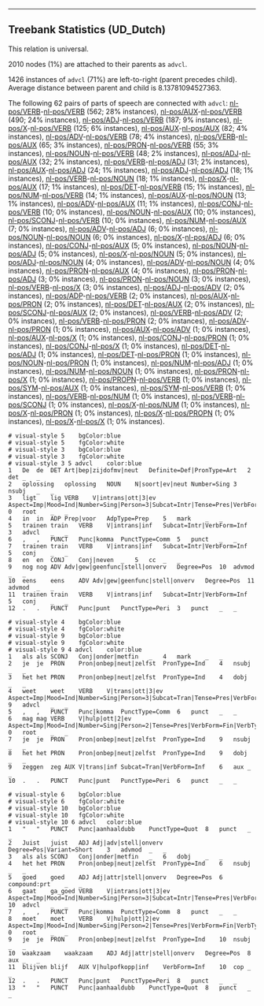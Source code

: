 

--------------------------------------------------------------------------------

## Treebank Statistics (UD_Dutch)

This relation is universal.

2010 nodes (1%) are attached to their parents as `advcl`.

1426 instances of `advcl` (71%) are left-to-right (parent precedes child).
Average distance between parent and child is 8.13781094527363.

The following 62 pairs of parts of speech are connected with `advcl`: [nl-pos/VERB]()-[nl-pos/VERB]() (562; 28% instances), [nl-pos/AUX]()-[nl-pos/VERB]() (490; 24% instances), [nl-pos/ADJ]()-[nl-pos/VERB]() (187; 9% instances), [nl-pos/X]()-[nl-pos/VERB]() (125; 6% instances), [nl-pos/AUX]()-[nl-pos/AUX]() (82; 4% instances), [nl-pos/ADV]()-[nl-pos/VERB]() (78; 4% instances), [nl-pos/VERB]()-[nl-pos/AUX]() (65; 3% instances), [nl-pos/PRON]()-[nl-pos/VERB]() (55; 3% instances), [nl-pos/NOUN]()-[nl-pos/VERB]() (48; 2% instances), [nl-pos/ADJ]()-[nl-pos/AUX]() (32; 2% instances), [nl-pos/VERB]()-[nl-pos/ADJ]() (31; 2% instances), [nl-pos/AUX]()-[nl-pos/ADJ]() (24; 1% instances), [nl-pos/ADJ]()-[nl-pos/ADJ]() (18; 1% instances), [nl-pos/VERB]()-[nl-pos/NOUN]() (18; 1% instances), [nl-pos/X]()-[nl-pos/AUX]() (17; 1% instances), [nl-pos/DET]()-[nl-pos/VERB]() (15; 1% instances), [nl-pos/NUM]()-[nl-pos/VERB]() (14; 1% instances), [nl-pos/AUX]()-[nl-pos/NOUN]() (13; 1% instances), [nl-pos/ADV]()-[nl-pos/AUX]() (11; 1% instances), [nl-pos/CONJ]()-[nl-pos/VERB]() (10; 0% instances), [nl-pos/NOUN]()-[nl-pos/AUX]() (10; 0% instances), [nl-pos/SCONJ]()-[nl-pos/VERB]() (10; 0% instances), [nl-pos/NUM]()-[nl-pos/AUX]() (7; 0% instances), [nl-pos/ADV]()-[nl-pos/ADJ]() (6; 0% instances), [nl-pos/NOUN]()-[nl-pos/NOUN]() (6; 0% instances), [nl-pos/X]()-[nl-pos/ADJ]() (6; 0% instances), [nl-pos/CONJ]()-[nl-pos/AUX]() (5; 0% instances), [nl-pos/NOUN]()-[nl-pos/ADJ]() (5; 0% instances), [nl-pos/X]()-[nl-pos/NOUN]() (5; 0% instances), [nl-pos/ADJ]()-[nl-pos/NOUN]() (4; 0% instances), [nl-pos/ADV]()-[nl-pos/NOUN]() (4; 0% instances), [nl-pos/PRON]()-[nl-pos/AUX]() (4; 0% instances), [nl-pos/PRON]()-[nl-pos/ADJ]() (3; 0% instances), [nl-pos/PRON]()-[nl-pos/NOUN]() (3; 0% instances), [nl-pos/VERB]()-[nl-pos/X]() (3; 0% instances), [nl-pos/ADJ]()-[nl-pos/ADV]() (2; 0% instances), [nl-pos/ADP]()-[nl-pos/VERB]() (2; 0% instances), [nl-pos/AUX]()-[nl-pos/PRON]() (2; 0% instances), [nl-pos/DET]()-[nl-pos/AUX]() (2; 0% instances), [nl-pos/SCONJ]()-[nl-pos/AUX]() (2; 0% instances), [nl-pos/VERB]()-[nl-pos/ADV]() (2; 0% instances), [nl-pos/VERB]()-[nl-pos/PRON]() (2; 0% instances), [nl-pos/ADV]()-[nl-pos/PRON]() (1; 0% instances), [nl-pos/AUX]()-[nl-pos/ADV]() (1; 0% instances), [nl-pos/AUX]()-[nl-pos/X]() (1; 0% instances), [nl-pos/CONJ]()-[nl-pos/PRON]() (1; 0% instances), [nl-pos/CONJ]()-[nl-pos/X]() (1; 0% instances), [nl-pos/DET]()-[nl-pos/ADJ]() (1; 0% instances), [nl-pos/DET]()-[nl-pos/PRON]() (1; 0% instances), [nl-pos/NOUN]()-[nl-pos/PRON]() (1; 0% instances), [nl-pos/NUM]()-[nl-pos/ADJ]() (1; 0% instances), [nl-pos/NUM]()-[nl-pos/NOUN]() (1; 0% instances), [nl-pos/PRON]()-[nl-pos/X]() (1; 0% instances), [nl-pos/PROPN]()-[nl-pos/VERB]() (1; 0% instances), [nl-pos/SYM]()-[nl-pos/AUX]() (1; 0% instances), [nl-pos/SYM]()-[nl-pos/VERB]() (1; 0% instances), [nl-pos/VERB]()-[nl-pos/NUM]() (1; 0% instances), [nl-pos/VERB]()-[nl-pos/SCONJ]() (1; 0% instances), [nl-pos/X]()-[nl-pos/NUM]() (1; 0% instances), [nl-pos/X]()-[nl-pos/PRON]() (1; 0% instances), [nl-pos/X]()-[nl-pos/PROPN]() (1; 0% instances), [nl-pos/X]()-[nl-pos/X]() (1; 0% instances).


~~~ conllu
# visual-style 5	bgColor:blue
# visual-style 5	fgColor:white
# visual-style 3	bgColor:blue
# visual-style 3	fgColor:white
# visual-style 3 5 advcl	color:blue
1	De	de	DET	Art|bep|zijdofmv|neut	Definite=Def|PronType=Art	2	det	_	_
2	oplossing	oplossing	NOUN	N|soort|ev|neut	Number=Sing	3	nsubj	_	_
3	ligt	lig	VERB	V|intrans|ott|3|ev	Aspect=Imp|Mood=Ind|Number=Sing|Person=3|Subcat=Intr|Tense=Pres|VerbForm=Fin	0	root	_	_
4	in	in	ADP	Prep|voor	AdpType=Prep	5	mark	_	_
5	trainen	train	VERB	V|intrans|inf	Subcat=Intr|VerbForm=Inf	3	advcl	_	_
6	,	,	PUNCT	Punc|komma	PunctType=Comm	5	punct	_	_
7	trainen	train	VERB	V|intrans|inf	Subcat=Intr|VerbForm=Inf	5	conj	_	_
8	en	en	CONJ	Conj|neven	_	5	cc	_	_
9	nog	nog	ADV	Adv|gew|geenfunc|stell|onverv	Degree=Pos	10	advmod	_	_
10	eens	eens	ADV	Adv|gew|geenfunc|stell|onverv	Degree=Pos	11	advmod	_	_
11	trainen	train	VERB	V|intrans|inf	Subcat=Intr|VerbForm=Inf	5	conj	_	_
12	.	.	PUNCT	Punc|punt	PunctType=Peri	3	punct	_	_

~~~


~~~ conllu
# visual-style 4	bgColor:blue
# visual-style 4	fgColor:white
# visual-style 9	bgColor:blue
# visual-style 9	fgColor:white
# visual-style 9 4 advcl	color:blue
1	als	als	SCONJ	Conj|onder|metfin	_	4	mark	_	_
2	je	je	PRON	Pron|onbep|neut|zelfst	PronType=Ind	4	nsubj	_	_
3	het	het	PRON	Pron|onbep|neut|zelfst	PronType=Ind	4	dobj	_	_
4	weet	weet	VERB	V|trans|ott|3|ev	Aspect=Imp|Mood=Ind|Number=Sing|Person=3|Subcat=Tran|Tense=Pres|VerbForm=Fin	9	advcl	_	_
5	,	,	PUNCT	Punc|komma	PunctType=Comm	6	punct	_	_
6	mag	mag	VERB	V|hulp|ott|2|ev	Aspect=Imp|Mood=Ind|Number=Sing|Person=2|Tense=Pres|VerbForm=Fin|VerbType=Mod	0	root	_	_
7	je	je	PRON	Pron|onbep|neut|zelfst	PronType=Ind	9	nsubj	_	_
8	het	het	PRON	Pron|onbep|neut|zelfst	PronType=Ind	9	dobj	_	_
9	zeggen	zeg	AUX	V|trans|inf	Subcat=Tran|VerbForm=Inf	6	aux	_	_
10	.	.	PUNCT	Punc|punt	PunctType=Peri	6	punct	_	_

~~~


~~~ conllu
# visual-style 6	bgColor:blue
# visual-style 6	fgColor:white
# visual-style 10	bgColor:blue
# visual-style 10	fgColor:white
# visual-style 10 6 advcl	color:blue
1	"	"	PUNCT	Punc|aanhaaldubb	PunctType=Quot	8	punct	_	_
2	Juist	juist	ADJ	Adj|adv|stell|onverv	Degree=Pos|Variant=Short	3	advmod	_	_
3	als	als	SCONJ	Conj|onder|metfin	_	6	dobj	_	_
4	het	het	PRON	Pron|onbep|neut|zelfst	PronType=Ind	6	nsubj	_	_
5	goed	goed	ADJ	Adj|attr|stell|onverv	Degree=Pos	6	compound:prt	_	_
6	gaat	ga_goed	VERB	V|intrans|ott|3|ev	Aspect=Imp|Mood=Ind|Number=Sing|Person=3|Subcat=Intr|Tense=Pres|VerbForm=Fin	10	advcl	_	_
7	,	,	PUNCT	Punc|komma	PunctType=Comm	8	punct	_	_
8	moet	moet	VERB	V|hulp|ott|2|ev	Aspect=Imp|Mood=Ind|Number=Sing|Person=2|Tense=Pres|VerbForm=Fin|VerbType=Mod	0	root	_	_
9	je	je	PRON	Pron|onbep|neut|zelfst	PronType=Ind	10	nsubj	_	_
10	waakzaam	waakzaam	ADJ	Adj|attr|stell|onverv	Degree=Pos	8	aux	_	_
11	blijven	blijf	AUX	V|hulpofkopp|inf	VerbForm=Inf	10	cop	_	_
12	.	.	PUNCT	Punc|punt	PunctType=Peri	8	punct	_	_
13	"	"	PUNCT	Punc|aanhaaldubb	PunctType=Quot	8	punct	_	_

~~~


